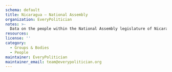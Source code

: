 ```yaml
---
schema: default
title: Nicaragua — National Assembly
organization: EveryPolitician
notes: >-
  Data on the people within the National Assembly legislature of Nicaragua.
resources:
license: ''
category:
  - Groups & Bodies
  - People
maintainer: EveryPolitician
maintainer_email: team@everypolitician.org
---
```

